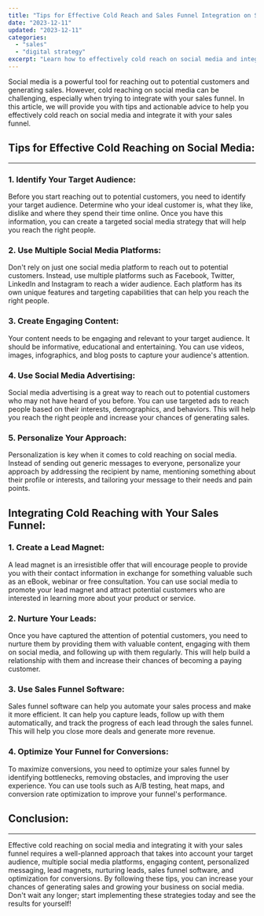 ```yaml
---
title: "Tips for Effective Cold Reach and Sales Funnel Integration on Social Media"
date: "2023-12-11"
updated: "2023-12-11"
categories: 
  - "sales"
  - "digital strategy"
excerpt: "Learn how to effectively cold reach on social media and integrate it with your sales funnel in this comprehensive guide. Discover tips and actionable advice on targeting your audience, using multiple platforms, creating engaging content, and personalizing your approach. Additionally, learn about integrating lead magnets, nurturing leads, using sales funnel software, and optimizing for conversions to maximize results."
--- 
```


Social media is a powerful tool for reaching out to potential customers and generating sales. However, cold reaching on social media can be challenging, especially when trying to integrate with your sales funnel. In this article, we will provide you with tips and actionable advice to help you effectively cold reach on social media and integrate it with your sales funnel.

## Tips for Effective Cold Reaching on Social Media:
-----------------------------------------------

### 1. Identify Your Target Audience: 
  Before you start reaching out to potential customers, you need to identify your target audience. Determine who your ideal customer is, what they like, dislike and where they spend their time online. Once you have this information, you can create a targeted social media strategy that will help you reach the right people.
### 2. Use Multiple Social Media Platforms:
  Don't rely on just one social media platform to reach out to potential customers. Instead, use multiple platforms such as Facebook, Twitter, LinkedIn and Instagram to reach a wider audience. Each platform has its own unique features and targeting capabilities that can help you reach the right people.
### 3. Create Engaging Content: 
  Your content needs to be engaging and relevant to your target audience. It should be informative, educational and entertaining. You can use videos, images, infographics, and blog posts to capture your audience's attention.
### 4. Use Social Media Advertising: 
  Social media advertising is a great way to reach out to potential customers who may not have heard of you before. You can use targeted ads to reach people based on their interests, demographics, and behaviors. This will help you reach the right people and increase your chances of generating sales.
### 5. Personalize Your Approach: 
  Personalization is key when it comes to cold reaching on social media. Instead of sending out generic messages to everyone, personalize your approach by addressing the recipient by name, mentioning something about their profile or interests, and tailoring your message to their needs and pain points.

Integrating Cold Reaching with Your Sales Funnel:
----------------------------------------------

### 1. Create a Lead Magnet: 
  A lead magnet is an irresistible offer that will encourage people to provide you with their contact information in exchange for something valuable such as an eBook, webinar or free consultation. You can use social media to promote your lead magnet and attract potential customers who are interested in learning more about your product or service.
### 2. Nurture Your Leads: 
  Once you have captured the attention of potential customers, you need to nurture them by providing them with valuable content, engaging with them on social media, and following up with them regularly. This will help build a relationship with them and increase their chances of becoming a paying customer.
### 3. Use Sales Funnel Software: 
  Sales funnel software can help you automate your sales process and make it more efficient. It can help you capture leads, follow up with them automatically, and track the progress of each lead through the sales funnel. This will help you close more deals and generate more revenue.
### 4. Optimize Your Funnel for Conversions: 
  To maximize conversions, you need to optimize your sales funnel by identifying bottlenecks, removing obstacles, and improving the user experience. You can use tools such as A/B testing, heat maps, and conversion rate optimization to improve your funnel's performance.

## Conclusion:
-----------

Effective cold reaching on social media and integrating it with your sales funnel requires a well-planned approach that takes into account your target audience, multiple social media platforms, engaging content, personalized messaging, lead magnets, nurturing leads, sales funnel software, and optimization for conversions. By following these tips, you can increase your chances of generating sales and growing your business on social media. Don't wait any longer; start implementing these strategies today and see the results for yourself!